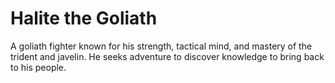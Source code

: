 # Halite the Goliath

A goliath fighter known for his strength, tactical mind, and mastery of the trident and javelin. He seeks adventure to discover knowledge to bring back to his people.
